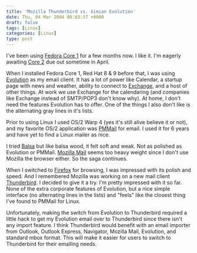 ```yaml
---
title: 'Mozilla Thunderbird vs. Ximian Evolution'
date: Thu, 04 Mar 2004 00:03:37 +0000
draft: false
tags: [Linux]
categories: [Linux]
type: post
---
```


I've been using [Fedora Core 1](http://fedora.redhat.com) for a few months now. I like it. I'm eagerly awaiting [Core 2](http://download.fedora.redhat.com/pub/fedora/linux/core/test/1.90/i386/) due out sometime in April.

When I installed Fedora Core 1, Red Hat 8 & 9 before that, I was using [Evolution](http://www.ximian.com/products/evolution/) as my email client. It has a lot of power like Calendar, a startup page with news and weather, ability to connect to [Exchange](http://www.microsoft.com/exchange/default.asp), and a host of other things. At work we use Exchange for the calendaring (and companies like Exchange instead of SMTP/POP3 don't know why). At home, I don't need the features Evolution has to offer. One of the things I also don't like is the alternating gray lines in it's lists.

Prior to using Linux I used OS/2 Warp 4 (yes it's still alive believe it or not), and my favorite OS/2 application was [PMMail](http://www.pmmail2000.com/) for email. I used it for 6 years and have yet to find a Linux mailer as nice.

I tried [Balsa](http://balsa.gnome.org/) but like balsa wood, it felt soft and weak. Not as polished as Evolution or PMMail. [Mozilla Mail](http://www.mozilla.org) seems too heavy weight since I don't use Mozilla the browser either. So the saga continues.

When I switched to [Firefox](http://www.mozilla.org/products/firefox/) for browsing, I was impressed with its polish and speed. And I remembered Mozilla was working on a new mail client [Thunderbird](http://www.mozilla.org/products/thunderbird/). I decided to give it a try. I'm pretty impressed with it so far. None of the extra corporate features of Evolution, but a nice simple interface (no alternating lines in the lists) and "feels" like the closest thing I've found to PMMail for Linux.

Unfortunately, making the switch from Evolution to Thunderbird required a little hack to get my Evolution email over to Thunderbird since there isn't any import feature. I think Thunderbird would benefit with an email importer from Outlook, Outlook Express, Navigator, Mozilla Mail, Evolution, and standard mbox format. This will make it easier for users to switch to Thunderbird for their emailing needs.